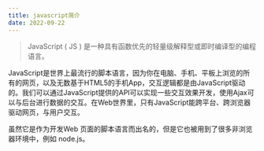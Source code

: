 ```yaml
---
title: javascript简介
date: 2022-09-22
---
```


> JavaScript ( JS ) 是一种具有函数优先的轻量级解释型或即时编译型的编程语言。

JavaScript是世界上最流行的脚本语言，因为你在电脑、手机、平板上浏览的所有的网页，以及无数基于HTML5的手机App，交互逻辑都是由JavaScript驱动的。我们可以通过JavaScript提供的API可以实现一些交互效果开发，使用Ajax可以与后台进行数据的交互。在Web世界里，只有JavaScript能跨平台、跨浏览器驱动网页，与用户交互。

虽然它是作为开发Web 页面的脚本语言而出名的，但是它也被用到了很多非浏览器环境中，例如 node.js。